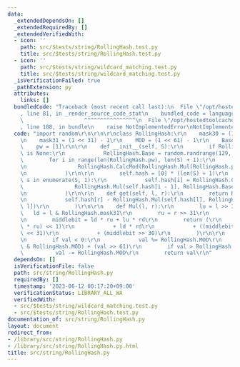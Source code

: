 ```yaml
---
data:
  _extendedDependsOn: []
  _extendedRequiredBy: []
  _extendedVerifiedWith:
  - icon: ''
    path: src/$tests/string/RollingHash.test.py
    title: src/$tests/string/RollingHash.test.py
  - icon: ''
    path: src/$tests/string/wildcard_matching.test.py
    title: src/$tests/string/wildcard_matching.test.py
  _isVerificationFailed: true
  _pathExtension: py
  attributes:
    links: []
  bundledCode: "Traceback (most recent call last):\n  File \"/opt/hostedtoolcache/Python/3.11.4/x64/lib/python3.11/site-packages/onlinejudge_verify/documentation/build.py\"\
    , line 81, in _render_source_code_stat\n    bundled_code = language.bundle(\n\
    \                   ^^^^^^^^^^^^^^^^\n  File \"/opt/hostedtoolcache/Python/3.11.4/x64/lib/python3.11/site-packages/onlinejudge_verify/languages/python.py\"\
    , line 108, in bundle\n    raise NotImplementedError\nNotImplementedError\n"
  code: "import random\r\n\r\n\r\nclass RollingHash:\r\n    mask30 = (1 << 30) - 1\r\
    \n    mask31 = (1 << 31) - 1\r\n    MOD = (1 << 61) - 1\r\n    Base = None\r\n\
    \    pw = [1]\r\n\r\n    def __init__(self, S):\r\n        if RollingHash.Base\
    \ is None:\r\n            RollingHash.Base = random.randrange(129, 1 << 30)\r\n\
    \        for i in range(len(RollingHash.pw), len(S) + 1):\r\n            RollingHash.pw.append(\r\
    \n                RollingHash.CalcMod(RollingHash.Mul(RollingHash.pw[i - 1], self.__class__.Base))\r\
    \n            )\r\n\r\n        self.hash = [0] * (len(S) + 1)\r\n        for i,\
    \ s in enumerate(S, 1):\r\n            self.hash[i] = RollingHash.CalcMod(\r\n\
    \                RollingHash.Mul(self.hash[i - 1], RollingHash.Base) + ord(s)\r\
    \n            )\r\n\r\n    def get(self, l, r):\r\n        return RollingHash.CalcMod(\r\
    \n            self.hash[r] - RollingHash.Mul(self.hash[l], RollingHash.pw[r -\
    \ l])\r\n        )\r\n\r\n    def Mul(l, r):\r\n        lu = l >> 31\r\n     \
    \   ld = l & RollingHash.mask31\r\n        ru = r >> 31\r\n        rd = r & RollingHash.mask31\r\
    \n        middlebit = ld * ru + lu * rd\r\n        return (\r\n            ((lu\
    \ * ru) << 1)\r\n            + ld * rd\r\n            + ((middlebit & RollingHash.mask30)\
    \ << 31)\r\n            + (middlebit >> 30)\r\n        )\r\n\r\n    def CalcMod(val):\r\
    \n        if val < 0:\r\n            val %= RollingHash.MOD\r\n        val = (val\
    \ & RollingHash.MOD) + (val >> 61)\r\n        if val > RollingHash.MOD:\r\n  \
    \          val -= RollingHash.MOD\r\n        return val\r\n"
  dependsOn: []
  isVerificationFile: false
  path: src/string/RollingHash.py
  requiredBy: []
  timestamp: '2023-06-12 00:17:20+09:00'
  verificationStatus: LIBRARY_ALL_WA
  verifiedWith:
  - src/$tests/string/wildcard_matching.test.py
  - src/$tests/string/RollingHash.test.py
documentation_of: src/string/RollingHash.py
layout: document
redirect_from:
- /library/src/string/RollingHash.py
- /library/src/string/RollingHash.py.html
title: src/string/RollingHash.py
---
```

